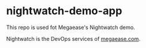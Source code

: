 # nightwatch-demo-app

This repo is used fot Megaease's Nightwatch demo.

Nightwatch is the DevOps services of [megaease.com](http://www.megaease.com).
